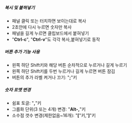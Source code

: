 ##### 복시 및 붙혀넣기

- 패널 클릭 또는 터치하면 보이는대로 복사
- 2초안에 다시 누르면 숫자만 복사
- 패널을 길게 누르면 클립보드에서 붙혀넣기
- "**Ctrl-c**", "**Ctrl-v**"도 각각 복사,붙혀넣기로 동작

##### 버튼 추가 기능 사용

- 왼쪽 하단 Shift키와 해당 버튼 순차적으로 누르거나 길게 누르기
- 왼쪽 하단 Shift키를 두번 누르거나 길게 누르면 버튼 잠김
- 버튼의 추가 라벨 켜거나 끄기: "**;**"키

##### 숫자 포맷 변경

- 쉼표 토글: "**,**"키
- 그룹화 단위(3 또는 4개) 변경: "**Alt-,**"키
- 소수점 갯수 변경(제한없음~16개): "**\[**"키,"**\]**"키
